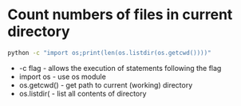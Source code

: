 # Count numbers of files in current directory

```bash
python -c "import os;print(len(os.listdir(os.getcwd())))"
```

- -c flag - allows the execution of statements following the flag
- import os - use os module
- os.getcwd() - get path to current (working) directory
- os.listdir( - list all contents of directory
